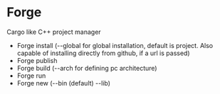 # Forge

Cargo like C++ project manager

<!-- Allows seamless integration with other languages (Rust, Python, Go, Zig, ...) -->

<!-- Use .toml to manage CMakeLists.txt -->

- Forge install (--global for global installation, default is project. Also capable of installing directly from github, if a url is passed)
- Forge publish
- Forge build (--arch for defining pc architecture)
- Forge run
- Forge new (--bin (default) --lib)

